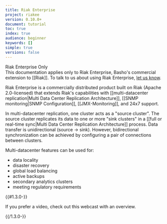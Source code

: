 ```yaml
---
title: Riak Enterprise
project: riakee
version: 0.10.0+
document: tutorial
toc: true
index: true
audience: beginner
keywords: []
simple: true
versions: false
---
```


<div class="info"><div class="title">Riak Enterprise Only</div>This documentation applies only to Riak Enterprise, Basho's commercial extension to [[Riak]]. To talk to us about using Riak Enterprise,  <a href="http://info.basho.com/Wiki_Contact.html" target="_blank">let us know</a>.</div>

Riak Enterprise is a commercially distributed product built on Riak (Apache 2.0-licensed) that extends Riak's capabilities with [[multi-datacenter replication|Multi Data Center Replication Architecture]], [[SNMP monitoring|SNMP Configuration]], [[JMX-Monitoring]], and 24x7 support. 

In multi-datacenter replication, one cluster acts as a "source cluster". The source cluster replicates its data to one or more "sink clusters" in a [[full or real-time sync|Multi Data Center Replication Architecture]] process. Data transfer is unidirectional (source -> sink). However, bidirectional synchronization can be achieved by configuring a pair of connections between clusters.

Multi-datacenter features can be used for: 

* data locality
* disaster recovery 
* global load balancing  
* active backups
* secondary analytics clusters 
* meeting regulatory requirements

{{#1.3.0-}}

If you prefer a video, check out this webcast with an overview.

<div style="display:none" class="iframe-video" id="http://player.vimeo.com/video/43235103"></div>

{{/1.3.0-}}
